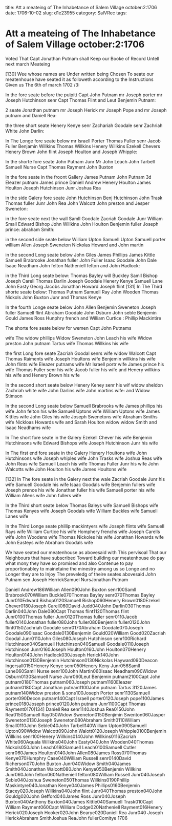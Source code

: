 title: Att a meateing of The Inhabetance of Salem Village october:2:1706
date: 1706-10-02
slug: d1e23955
category: SalVRec
tags: 


<div markdown class="doc" id="d1e23955">


# Att a meateing of The Inhabetance of Salem Village october:2:1706 

Voted That Capt Jonathan Putnam shall Keep our Booke of Record Untell next march Meateing

[130] Wee whose names are Under written being Chosen To seate our meatenhouse have seated it as followeth according to the Instructions Given us The 6th of march 1702 /3:

In the fore seate before the pulpitt Capt John Putnam mr Joseph porter mr Joseph Hutchinson senr Capt Thomas Flint and Leut Benjemin Putnam:

2 seate Jonathan putnam mr Joseph Herick mr Joseph Pope and mr Joseph putnam and Daniell Rea:

the three short seate Henery Kenye senr Zachariah Goodale senr Zachriah White John Darlin:

In The Longe fore seate below mr Israell Porter Thomas Fuller senr Jacob Fuller Benjamin Willkins Thomas Willkins Henery Willkins Ezekell Chevers Henery Brown John flint Joseph Houlton and Joseph Whipple:

In the shorte fore seate John Putnam Junr Mr John Leach John Tarbell Samuell Nurse Capt Thomas Rayment John Buxton

In the fore seate in the froont Gallery James Putnam John Putnam 3d Eleazer putnam James prince Daniell Andrew Henery Houlton James Houlton Joseph Hutchinson Junr Joshua Rea

in the side Galery fore seate John Hutchinson Benj Hutchinson John Trask Thomas fuller Junr John Rea John Walcott John preston and Jesper Sweneton:

in the fore seate next the wall Samll Goodale Zacriah Goodale Junr William Small Edward Bishop John Willkins John Houlton Benjemin fuller Joseph prince: abraham Smith:

in the second side seate below William Upton Samuell Upton Samuell porter william Allen Joseph Sweneton Nickolas Howard and John martin

in the second Long seate below John Giles James Phillips James Kittle Samuell Brabrooke Jonathan fuller John Fuller Isaac Goodale John Dale Isaac Neadham John felton Natheniell felton and John Hadlock:

in the Third Long seate below: Thomas Bayley will Buckley Samll Bishop Joseph Carell Thomas Darlin Joseph Goodale Henery Kenye Samuell Lane John Easty Georg Jacobs Jonathan Howard Joseph flint [131] In The Third shorte seate below: Thomas Putnam Samuell Ray John Wooden Thomas Nickols John Buxton Junr and Thomas Kenye

In the fourth Longe seate below John Allen Benjemin Sweneton Joseph fuller Samuell flint Abraham Goodale John Osburn John seble Benjemin Gould James Ross Hunphry french and William Curtice : Phillip Mackintire 

The shorte fore seate below for wemen Capt John Putnams

wife The widow phillips Widow Sweneton John Leach his wife Widow preston John putnam Tartus wife Thomas Willkins his wife

the first Long fore seate Zacriah Goodal senrs wife widow Walcott Capt Thomas Raiments wife Joseph Houltons wife Benjemin willkins his wife John flints wife Eleazer putnams wife Mr Israell portr wife James prince his wife Thomas Fuller senr his wife Jacob fuller his wife and Henery willkins his wife and Henery Brown his wife

In the second short seate below Henery Keney senr his wif widow sheldon Zachriah white wife John Darlins wife John martins wife: and Widow Stimson

In the second Long seate below Samuell Brabrooks wife James phillips his wife John felton his wife Samuell Uptons wife William Uptons wife James Kittles wife John Giles his wife Joseph Swenetons wife Abraham Smiths wife Nickloas Howards wife and Sarah Houlton widow widow Smith and Isaac Neadhams wife

In The short fore seate in the Galery Ezekell Chever his wife Benjemin Hutchinsons wife Edward Bishops wife Joseph Hutchinson Junr his wife

In The first end fore seate in the Galery Henery Houltons wife John Hutchinsons wife Joseph whiples wife John Trasks wife Joshua Reas wife John Reas wife Samuell Leach his wife Thomas Fuller Junr his wife John Walcotts wife John Houlton his wife James Houltons wife

[132] In The fore seate in the Galery next the wale Zacriah Goodale Junr his wife Samuell Goodale his wife Isaac Goodals wife Benjemin fullers wife Joseph prence his wife Jonathan fuller his wife Samuell porter his wife William Allens wife John fullers wife

In the Third short seate below Thomas Baleys wife Samuell Bishops wife Thomas Kenyes wife Joseph Goodals wife William Buckles wife Samuell Lanes wife

In the Third Longe seate phillip mackintyers wife Joseph flints wife Samuell Rays wife William Curtice his wife Homphery frenchs wife Joseph Carells wife John Woodens wife Thomas Nickoles his wife Jonathan Howards wife John Easteys wife Abraham Goodals wife

We have seated our meatenhouse as abovesaid with This pervisoal That our Neighbours that have subscribed Toward building our meatenhouse do pay what mony they have so promised and also Contenue to pay proportionabley to mainetaine the minestry among us so Longe and no Longer they are to Injoy The preveledg of theire seates abovesaid John Putnam sen Joseph HerrickSamuel NursJonathan Putnam

Daniell Andrew186William Allen090John Buxton senr100Samll Brabrook070William Buckle070Thomas Bayley senr070Thomas Bayley Junr010Edward Bishop0120Samuell Bishop060Henery Brown0180Ezekell Chever0180Joseph Carell060David Judd040John Darlin030Thomas Darlin040John Dale080Capt Thomas flint1120Thomas flint Junr0100Thomas fuller Junr0120Thomas fuller senr0110Jacob fuller0140Jonathan fuller080John fuller080Benjemin fuller0120John flint0150Zachriah Goodale senr0170Abraham Goodale070Joseph Goodale090Isaac Goodale0130Benjemin Gould020William Good020Zacriah Goodal Junr0110John Giles080Joseph Hutchinson senr100Richard Hutchinson040Samuell Hutchinson040Samuell Goodale0110Joseph Hutchinson Junr0160Joseph Houlton0160John Houlton070Henery Houlton0140John Hadlock030Joseph Herick140John Hutchinson0130Benjemin Hutchinson0130Nickolas Hayward090Deacon Ingersall0150Henery Kenye senr050Henery Keny Junr056Samll Lane060Samll Nurse senr100John Martin060Isaac Neadham090Widow Osburn0130Samuell Nurse Junr060Leut Benjemin putnam2100Capt John putnam0180Thomas putnam060Joseph putnam1160Eleazer putnam0180Capt Jonathan putnam1100John putnam Tartus 3120James putnam140Widow preston & sons100Joseph Porter senr1130Samuell porter090Decon putnam140Capt Israell porter0120Joseph pope1100James prince0180Joseph prince0120John putnam Junr1100Capt Thomas Rayment0170[134] Daniell Rea senr1140Joshua Rea0150John Rea0150Samuell Ray050Widow Sweneton0150Benjimin Swenton060Jasper Sweneton0130Joseph Sweneton080Abraham Smith0110William Small0110John Seble040John Tarbell140William Upton090Samuell Upton090Widow Walcott090John Walott0120Joseph Whipple0100Benjemin Willkins senr100Henery Willkins0140John Willkins0116Zacriah White060Aquala Willkins040John Easty040John Wooden040Thomas Nickols050John Leach0180Samuell Leach0100Samuell Cutler senr060James Houlton0140John Allen080James Ross070Thomas Kenye070Humphry Case040William Russell senr0140David Richerson070John Buxton Junr040Widow Smith040James Smith040Jonathan Walcott080John Kenye050Benjemin Willkins Junr060John felton060Natheniell felton080William Russell Junr040Joseph Seble040Joshua Sweneton050Thomas Willkins0190Phillip Maskintyre040Jonathan Kenye040James Phillips0160Benjemin Stacey020Joseph Willkins040John flint Junr040Thomas preston040John Gouldg020John Gefford040James Ross Junr040Joseph Buxton040Anthony Buxton040James Kittle040Samuell Trask010Capt William Rayment060Capt William Dodge020Natheniell Rayment016Henery Herick020Joseph Hooker020John Bearye020Daniell Rea Junr040 Joseph HerickAbraham SmithJoshua ReaJohn fullerComitye 1706
</div>